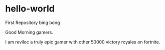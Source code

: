 # hello-world
First Repository bing bong

Good Morning gamers.

I am reviloc a truly epic gamer with other 50000 victory royales on fortnite.

